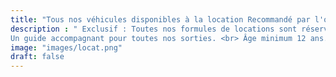 ```yaml
---
title: "Tous nos véhicules disponibles à la location Recommandé par l'office de tourisme "
description : " Exclusif : Toutes nos formules de locations sont réservables jusqu’à 20 heures avant l’évènement!!!
Un guide accompagnant pour toutes nos sorties. <br> Âge minimum 12 ans."
image: "images/locat.png"
draft: false
---
```

